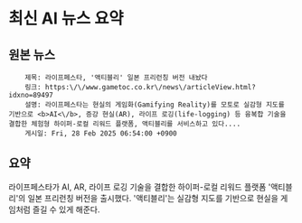 # 최신 AI 뉴스 요약

## 원본 뉴스
		제목: 라이프페스타, '액티블리' 일본 프리런칭 버전 내놨다
		링크: https:\/\/www.gametoc.co.kr\/news\/articleView.html?idxno=89497
		설명: 라이프페스타는 현실의 게임화(Gamifying Reality)를 모토로 실감형 지도를 기반으로 <b>AI<\/b>, 증강 현실(AR), 라이프 로깅(life-logging) 등 융복합 기술을 결합한 체험형 하이퍼-로컬 리워드 플랫폼, 액티블리를 서비스하고 있다.... 
		게시일: Fri, 28 Feb 2025 06:54:00 +0900


## 요약
라이프페스타가 AI, AR, 라이프 로깅 기술을 결합한 하이퍼-로컬 리워드 플랫폼 '액티블리'의 일본 프리런칭 버전을 출시했다. '액티블리'는 실감형 지도를 기반으로 현실을 게임처럼 즐길 수 있게 해준다.
